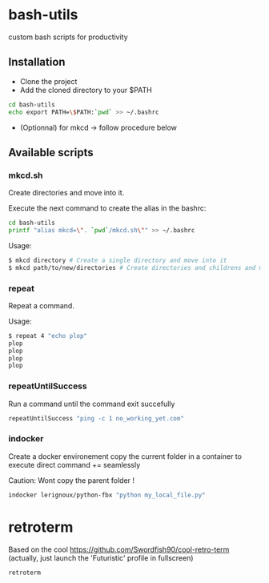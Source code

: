 # bash-utils
custom bash scripts for productivity

## Installation
- Clone the project  
- Add the cloned directory to your $PATH  
```bash
cd bash-utils
echo export PATH=\$PATH:`pwd` >> ~/.bashrc
```

- (Optionnal) for mkcd -> follow procedure below  

## Available scripts
### mkcd.sh
Create directories and move into it.

Execute the next command to create the alias in the bashrc:
```bash
cd bash-utils
printf "alias mkcd=\". `pwd`/mkcd.sh\"" >> ~/.bashrc
```

Usage:

```bash
$ mkcd directory # Create a single directory and move into it
$ mkcd path/to/new/directories # Create directories and childrens and move in the last child
```

### repeat
Repeat a command.

Usage:

```bash
$ repeat 4 "echo plop"
plop
plop
plop
plop
```

### repeatUntilSuccess
Run a command until the command exit succefully  
```bash
repeatUntilSuccess "ping -c 1 no_working_yet.com"
```

### indocker
Create a docker environement copy the current folder in a container to execute direct command += seamlessly  

Caution: Wont copy the parent folder !  

```bash
indocker lerignoux/python-fbx "python my_local_file.py"
```

# retroterm
Based on the cool https://github.com/Swordfish90/cool-retro-term 
(actually, just launch the 'Futuristic' profile in fullscreen)
```bash
retroterm
```
